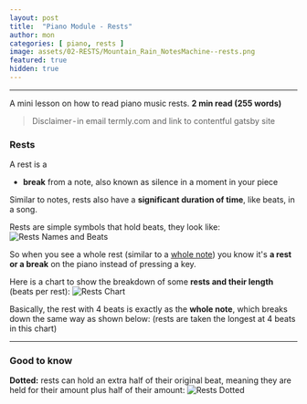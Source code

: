 ```yaml
---
layout: post
title:  "Piano Module - Rests"
author: mon
categories: [ piano, rests ]
image: assets/02-RESTS/Mountain_Rain_NotesMachine--rests.png
featured: true
hidden: true
---
```

---

A mini lesson on how to read piano music rests. **2 min read (255 words)**

> Disclaimer - in email termly.com and link to contentful gatsby site

### Rests
A rest is a
- **break** from a note, also known as silence in a moment in your piece

Similar to notes, rests also have a **significant duration of time**, like beats, in a song.

Rests are simple symbols that hold beats, they look like:
![Rests Names and Beats](https://m-piechatzek.github.io/notesmachinezzzz/assets/02-RESTS/rests-names-beats.png)

So when you see a whole rest (similar to a [whole note](https://m-piechatzek.github.io/notesmachinezzzz/piano-module-notes/)) you know it's **a rest or a break** on the piano instead of pressing a key.

Here is a chart to show the breakdown of some **rests and their length** (beats per rest):
![Rests Chart](https://m-piechatzek.github.io/notesmachinezzzz/assets/02-RESTS/rests-chart.png)

Basically, the rest with 4 beats is exactly as the **whole note**, which breaks down the same way as shown below: (rests are taken the longest at 4 beats in this chart)

---

### Good to know
**Dotted:** rests can hold an extra half of their original beat, meaning they are held for their amount plus half of their amount:
![Rests Dotted](https://m-piechatzek.github.io/notesmachinezzzz/assets/02-RESTS/dotted-rest.png)


